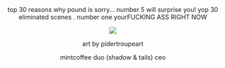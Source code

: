 </div>

<div align="center">
top 30 reasons why pound is sorry... number 5 will surprise you!
yop 30 eliminated scenes . number one yourFUCKING ASS RIGHT NOW

![](https://files.catbox.moe/auw9k6.png)

art by pidertroupeart 

mintcoffee duo (shadow & tails) ceo 
</div>
